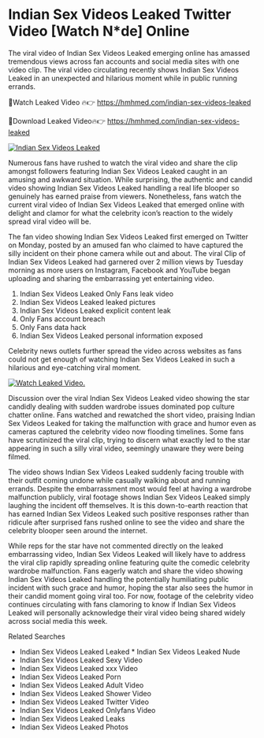 ﻿# Indian Sex Videos Leaked Twitter Video [Watch N*de] Online

The viral video of ﻿Indian Sex Videos Leaked emerging online has amassed tremendous views across fan accounts and social media sites with one video clip. The viral video circulating recently shows ﻿Indian Sex Videos Leaked in an unexpected and hilarious moment while in public running errands. 

🔴Watch Leaked Video 🔥👉  https://hmhmed.com/indian-sex-videos-leaked 

🔴Download Leaked Video🔥👉  https://hmhmed.com/indian-sex-videos-leaked 

[![Indian Sex Videos Leaked](https://i.imgur.com/dJHk4Zq.gif)](https://hmhmed.com/indian-sex-videos-leaked)

Numerous fans have rushed to watch the viral video and share the clip amongst followers featuring ﻿Indian Sex Videos Leaked caught in an amusing and awkward situation. While surprising, the authentic and candid video showing ﻿Indian Sex Videos Leaked handling a real life blooper so genuinely has earned praise from viewers. Nonetheless, fans watch the current viral video of ﻿Indian Sex Videos Leaked that emerged online with delight and clamor for what the celebrity icon’s reaction to the widely spread viral video will be.

The fan video showing ﻿Indian Sex Videos Leaked first emerged on Twitter on Monday, posted by an amused fan who claimed to have captured the silly incident on their phone camera while out and about. The viral Clip of ﻿Indian Sex Videos Leaked had garnered over 2 million views by Tuesday morning as more users on Instagram, Facebook and YouTube began uploading and sharing the embarrassing yet entertaining video. 

1. ﻿Indian Sex Videos Leaked Only Fans leak video
2. ﻿Indian Sex Videos Leaked leaked pictures
3. ﻿Indian Sex Videos Leaked explicit content leak
4. Only Fans account breach
5. Only Fans data hack
6. ﻿Indian Sex Videos Leaked personal information exposed

Celebrity news outlets further spread the video across websites as fans could not get enough of watching ﻿Indian Sex Videos Leaked in such a hilarious and eye-catching viral moment. 

[![Watch Leaked Video.](https://miro.medium.com/v2/resize:fit:828/format:webp/1*cilzJN44JGOrTw9NJCrNHA.gif "Watch Leaked Video")](https://hmhmed.com/indian-sex-videos-leaked)

Discussion over the viral ﻿Indian Sex Videos Leaked video showing the star candidly dealing with sudden wardrobe issues dominated pop culture chatter online. Fans watched and rewatched the short video, praising ﻿Indian Sex Videos Leaked for taking the malfunction with grace and humor even as cameras captured the celebrity video now flooding timelines. Some fans have scrutinized the viral clip, trying to discern what exactly led to the star appearing in such a silly viral video, seemingly unaware they were being filmed.

The video shows ﻿Indian Sex Videos Leaked suddenly facing trouble with their outfit coming undone while casually walking about and running errands. Despite the embarrassment most would feel at having a wardrobe malfunction publicly, viral footage shows ﻿Indian Sex Videos Leaked simply laughing the incident off themselves. It is this down-to-earth reaction that has earned ﻿Indian Sex Videos Leaked such positive responses rather than ridicule after surprised fans rushed online to see the video and share the celebrity blooper seen around the internet.  

While reps for the star have not commented directly on the leaked embarrassing video, ﻿Indian Sex Videos Leaked will likely have to address the viral clip rapidly spreading online featuring quite the comedic celebrity wardrobe malfunction. Fans eagerly watch and share the video showing ﻿Indian Sex Videos Leaked handling the potentially humiliating public incident with such grace and humor, hoping the star also sees the humor in their candid moment going viral too. For now, footage of the celebrity video continues circulating with fans clamoring to know if ﻿Indian Sex Videos Leaked will personally acknowledge their viral video being shared widely across social media this week.

Related Searches
* ﻿Indian Sex Videos Leaked Leaked
﻿* Indian Sex Videos Leaked Nude
* ﻿Indian Sex Videos Leaked Sexy Video
* ﻿Indian Sex Videos Leaked xxx Video
* ﻿Indian Sex Videos Leaked Porn
* ﻿Indian Sex Videos Leaked Adult Video
* ﻿Indian Sex Videos Leaked Shower Video
* ﻿Indian Sex Videos Leaked Twitter Video
* ﻿Indian Sex Videos Leaked Onlyfans Video
* ﻿Indian Sex Videos Leaked Leaks
* ﻿Indian Sex Videos Leaked Photos
